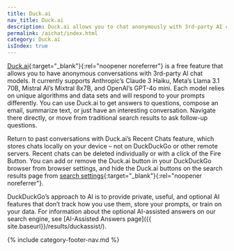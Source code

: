 ```yaml
---
title: Duck.ai
nav_title: Duck.ai
description: Duck.ai allows you to chat anonymously with 3rd-party AI chat models for free.
permalink: /aichat/index.html
category: Duck.ai
isIndex: true
---
```


[Duck.ai](https://duck.ai){:target="\_blank"}{:rel="noopener noreferrer"} is a free feature that allows you to have anonymous conversations with 3rd-party AI chat models. It currently supports Anthropic’s Claude 3 Haiku, Meta’s Llama 3.1 70B, Mistral AI’s Mixtral 8x7B, and OpenAI’s GPT-4o mini. Each model relies on unique algorithms and data sets and will respond to your prompts differently. You can use Duck.ai to get answers to questions, compose an email, summarize text, or just have an interesting conversation. Navigate there directly, or move from traditional search results to ask follow-up questions.

Return to past conversations with Duck.ai’s Recent Chats feature, which stores chats locally on your device – not on DuckDuckGo or other remote servers. Recent chats can be deleted individually or with a click of the Fire Button. You can add or remove the Duck.ai button in your DuckDuckGo browser from browser settings, and hide the Duck.ai buttons on the search results page from [search settings](https://duckduckgo.com/settings#aifeatures){:target="\_blank"}{:rel="noopener noreferrer"}.

DuckDuckGo’s approach to AI is to provide private, useful, and optional AI features that don’t track how you use them, store your prompts, or train on your data. For information about the optional AI-assisted answers on our search engine, see [AI-Assisted Answers page]({{ site.baseurl}}/results/duckassist/).

{% include category-footer-nav.md %}
